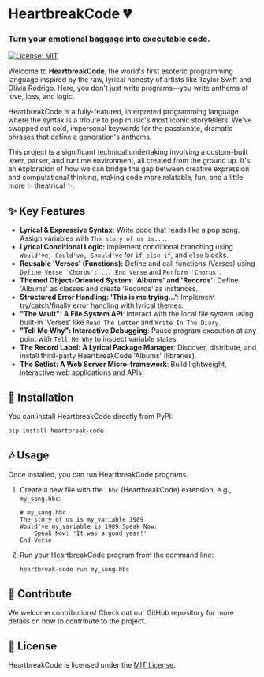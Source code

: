 # HeartbreakCode 💔

### Turn your emotional baggage into executable code.

[![License: MIT](https://img.shields.io/badge/License-MIT-yellow.svg)](https://opensource.org/licenses/MIT)

Welcome to **HeartbreakCode**, the world's first esoteric programming language inspired by the raw, lyrical honesty of artists like Taylor Swift and Olivia Rodrigo. Here, you don't just write programs—you write anthems of love, loss, and logic.

HeartbreakCode is a fully-featured, interpreted programming language where the syntax is a tribute to pop music's most iconic storytellers. We've swapped out cold, impersonal keywords for the passionate, dramatic phrases that define a generation's anthems.

This project is a significant technical undertaking involving a custom-built lexer, parser, and runtime environment, all created from the ground up. It's an exploration of how we can bridge the gap between creative expression and computational thinking, making code more relatable, fun, and a little more ✨ theatrical ✨.

## ✨ Key Features

*   **Lyrical & Expressive Syntax:** Write code that reads like a pop song. Assign variables with `The story of us is...`.
*   **Lyrical Conditional Logic:** Implement conditional branching using `Would've, Could've, Should've` for `if`, `else if`, and `else` blocks.
*   **Reusable 'Verses' (Functions):** Define and call functions (Verses) using `Define Verse 'Chorus': ... End Verse` and `Perform 'Chorus'`.
*   **Themed Object-Oriented System: 'Albums' and 'Records'**: Define 'Albums' as classes and create 'Records' as instances.
*   **Structured Error Handling: 'This is me trying...'**: Implement try/catch/finally error handling with lyrical themes.
*   **"The Vault": A File System API**: Interact with the local file system using built-in 'Verses' like `Read The Letter` and `Write In The Diary`.
*   **"Tell Me Why": Interactive Debugging**: Pause program execution at any point with `Tell Me Why` to inspect variable states.
*   **The Record Label: A Lyrical Package Manager**: Discover, distribute, and install third-party HeartbreakCode 'Albums' (libraries).
*   **The Setlist: A Web Server Micro-framework**: Build lightweight, interactive web applications and APIs.

## 🚀 Installation

You can install HeartbreakCode directly from PyPI:

```bash
pip install heartbreak-code
```

## 🎶 Usage

Once installed, you can run HeartbreakCode programs.

1.  Create a new file with the `.hbc` (HeartbreakCode) extension, e.g., `my_song.hbc`:

    ```hbc
    # my_song.hbc
    The story of us is my_variable 1989
    Would've my_variable is 1989 Speak Now:
        Speak Now: 'It was a good year!'
    End Verse
    ```

2.  Run your HeartbreakCode program from the command line:

    ```bash
    heartbreak-code run my_song.hbc
    ```

## 🤝 Contribute

We welcome contributions! Check out our GitHub repository for more details on how to contribute to the project.

## 📜 License

HeartbreakCode is licensed under the [MIT License](LICENSE).
